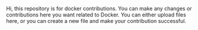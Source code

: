 Hi, this repository is for docker contributions. 
You can make any changes or contributions here you want related to Docker. 
You can either upload files here, or you can create a new file and make your contribution successful.
